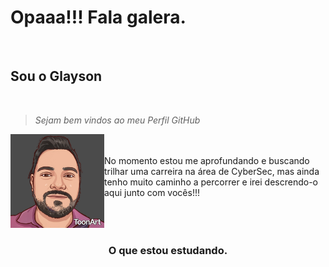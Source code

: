 <!--![Glayson Github](https://github.com/GlaysonSSantana/GlaysonSSantana/assets/67384588/d7d929ad-e9a0-4f1b-8c07-f780fa316aad)
<br>-->
# Opaaa!!! Fala galera.
<br>
<h2><strong>Sou o Glayson<br>
</strong></h2>
<br>
<p><blockquote><i>Sejam bem vindos ao meu Perfil GitHub</i></blockquote>
</p>
<p><img src="imagens/img2.jpeg" heigth="150" width="150" align="left">
 <br><br>No momento estou me aprofundando e buscando trilhar uma carreira na área de CyberSec, mas ainda tenho muito caminho a percorrer e irei descrendo-o aqui junto
  com vocês!!!
 <br><br><br><br>
</p>
<p><h3 align="middle"> O que estou estudando.</h3>
 
</p>






<!--
**GlaysonSSantana/GlaysonSSantana** is a ✨ _special_ ✨ repository because its `README.md` (this file) appears on your GitHub profile.

Here are some ideas to get you started:

- 🔭 I’m currently working on ...
- 🌱 I’m currently learning ...
- 👯 I’m looking to collaborate on ...
- 🤔 I’m looking for help with ...
- 💬 Ask me about ...
- 📫 How to reach me: ...
- 😄 Pronouns: ...
- ⚡ Fun fact: ...
-->
